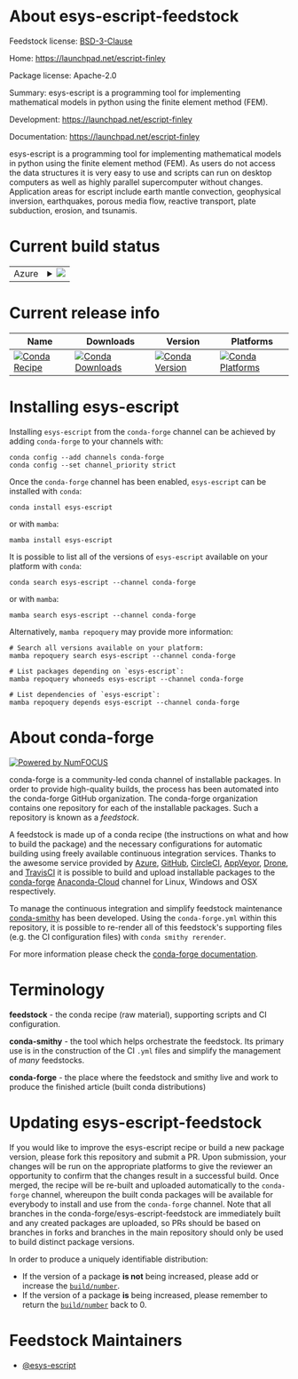 About esys-escript-feedstock
============================

Feedstock license: [BSD-3-Clause](https://github.com/conda-forge/esys-escript-feedstock/blob/main/LICENSE.txt)

Home: https://launchpad.net/escript-finley

Package license: Apache-2.0

Summary: esys-escript is a programming tool for implementing mathematical models in python using the finite element method (FEM).

Development: https://launchpad.net/escript-finley

Documentation: https://launchpad.net/escript-finley

esys-escript is a programming tool for implementing mathematical models in python using the finite element method (FEM). As users do not access the data structures it is very easy to use and scripts can run on desktop computers as well as highly parallel supercomputer without changes. Application areas for escript include earth mantle convection, geophysical inversion, earthquakes, porous media flow, reactive transport, plate subduction, erosion, and tsunamis.

Current build status
====================


<table>
    
  <tr>
    <td>Azure</td>
    <td>
      <details>
        <summary>
          <a href="https://dev.azure.com/conda-forge/feedstock-builds/_build/latest?definitionId=7217&branchName=main">
            <img src="https://dev.azure.com/conda-forge/feedstock-builds/_apis/build/status/esys-escript-feedstock?branchName=main">
          </a>
        </summary>
        <table>
          <thead><tr><th>Variant</th><th>Status</th></tr></thead>
          <tbody><tr>
              <td>linux_64_numpy1.22python3.10.____cpython</td>
              <td>
                <a href="https://dev.azure.com/conda-forge/feedstock-builds/_build/latest?definitionId=7217&branchName=main">
                  <img src="https://dev.azure.com/conda-forge/feedstock-builds/_apis/build/status/esys-escript-feedstock?branchName=main&jobName=linux&configuration=linux%20linux_64_numpy1.22python3.10.____cpython" alt="variant">
                </a>
              </td>
            </tr><tr>
              <td>linux_64_numpy1.22python3.8.____cpython</td>
              <td>
                <a href="https://dev.azure.com/conda-forge/feedstock-builds/_build/latest?definitionId=7217&branchName=main">
                  <img src="https://dev.azure.com/conda-forge/feedstock-builds/_apis/build/status/esys-escript-feedstock?branchName=main&jobName=linux&configuration=linux%20linux_64_numpy1.22python3.8.____cpython" alt="variant">
                </a>
              </td>
            </tr><tr>
              <td>linux_64_numpy1.22python3.9.____cpython</td>
              <td>
                <a href="https://dev.azure.com/conda-forge/feedstock-builds/_build/latest?definitionId=7217&branchName=main">
                  <img src="https://dev.azure.com/conda-forge/feedstock-builds/_apis/build/status/esys-escript-feedstock?branchName=main&jobName=linux&configuration=linux%20linux_64_numpy1.22python3.9.____cpython" alt="variant">
                </a>
              </td>
            </tr><tr>
              <td>linux_64_numpy1.23python3.11.____cpython</td>
              <td>
                <a href="https://dev.azure.com/conda-forge/feedstock-builds/_build/latest?definitionId=7217&branchName=main">
                  <img src="https://dev.azure.com/conda-forge/feedstock-builds/_apis/build/status/esys-escript-feedstock?branchName=main&jobName=linux&configuration=linux%20linux_64_numpy1.23python3.11.____cpython" alt="variant">
                </a>
              </td>
            </tr><tr>
              <td>linux_64_numpy1.26python3.12.____cpython</td>
              <td>
                <a href="https://dev.azure.com/conda-forge/feedstock-builds/_build/latest?definitionId=7217&branchName=main">
                  <img src="https://dev.azure.com/conda-forge/feedstock-builds/_apis/build/status/esys-escript-feedstock?branchName=main&jobName=linux&configuration=linux%20linux_64_numpy1.26python3.12.____cpython" alt="variant">
                </a>
              </td>
            </tr>
          </tbody>
        </table>
      </details>
    </td>
  </tr>
</table>

Current release info
====================

| Name | Downloads | Version | Platforms |
| --- | --- | --- | --- |
| [![Conda Recipe](https://img.shields.io/badge/recipe-esys--escript-green.svg)](https://anaconda.org/conda-forge/esys-escript) | [![Conda Downloads](https://img.shields.io/conda/dn/conda-forge/esys-escript.svg)](https://anaconda.org/conda-forge/esys-escript) | [![Conda Version](https://img.shields.io/conda/vn/conda-forge/esys-escript.svg)](https://anaconda.org/conda-forge/esys-escript) | [![Conda Platforms](https://img.shields.io/conda/pn/conda-forge/esys-escript.svg)](https://anaconda.org/conda-forge/esys-escript) |

Installing esys-escript
=======================

Installing `esys-escript` from the `conda-forge` channel can be achieved by adding `conda-forge` to your channels with:

```
conda config --add channels conda-forge
conda config --set channel_priority strict
```

Once the `conda-forge` channel has been enabled, `esys-escript` can be installed with `conda`:

```
conda install esys-escript
```

or with `mamba`:

```
mamba install esys-escript
```

It is possible to list all of the versions of `esys-escript` available on your platform with `conda`:

```
conda search esys-escript --channel conda-forge
```

or with `mamba`:

```
mamba search esys-escript --channel conda-forge
```

Alternatively, `mamba repoquery` may provide more information:

```
# Search all versions available on your platform:
mamba repoquery search esys-escript --channel conda-forge

# List packages depending on `esys-escript`:
mamba repoquery whoneeds esys-escript --channel conda-forge

# List dependencies of `esys-escript`:
mamba repoquery depends esys-escript --channel conda-forge
```


About conda-forge
=================

[![Powered by
NumFOCUS](https://img.shields.io/badge/powered%20by-NumFOCUS-orange.svg?style=flat&colorA=E1523D&colorB=007D8A)](https://numfocus.org)

conda-forge is a community-led conda channel of installable packages.
In order to provide high-quality builds, the process has been automated into the
conda-forge GitHub organization. The conda-forge organization contains one repository
for each of the installable packages. Such a repository is known as a *feedstock*.

A feedstock is made up of a conda recipe (the instructions on what and how to build
the package) and the necessary configurations for automatic building using freely
available continuous integration services. Thanks to the awesome service provided by
[Azure](https://azure.microsoft.com/en-us/services/devops/), [GitHub](https://github.com/),
[CircleCI](https://circleci.com/), [AppVeyor](https://www.appveyor.com/),
[Drone](https://cloud.drone.io/welcome), and [TravisCI](https://travis-ci.com/)
it is possible to build and upload installable packages to the
[conda-forge](https://anaconda.org/conda-forge) [Anaconda-Cloud](https://anaconda.org/)
channel for Linux, Windows and OSX respectively.

To manage the continuous integration and simplify feedstock maintenance
[conda-smithy](https://github.com/conda-forge/conda-smithy) has been developed.
Using the ``conda-forge.yml`` within this repository, it is possible to re-render all of
this feedstock's supporting files (e.g. the CI configuration files) with ``conda smithy rerender``.

For more information please check the [conda-forge documentation](https://conda-forge.org/docs/).

Terminology
===========

**feedstock** - the conda recipe (raw material), supporting scripts and CI configuration.

**conda-smithy** - the tool which helps orchestrate the feedstock.
                   Its primary use is in the construction of the CI ``.yml`` files
                   and simplify the management of *many* feedstocks.

**conda-forge** - the place where the feedstock and smithy live and work to
                  produce the finished article (built conda distributions)


Updating esys-escript-feedstock
===============================

If you would like to improve the esys-escript recipe or build a new
package version, please fork this repository and submit a PR. Upon submission,
your changes will be run on the appropriate platforms to give the reviewer an
opportunity to confirm that the changes result in a successful build. Once
merged, the recipe will be re-built and uploaded automatically to the
`conda-forge` channel, whereupon the built conda packages will be available for
everybody to install and use from the `conda-forge` channel.
Note that all branches in the conda-forge/esys-escript-feedstock are
immediately built and any created packages are uploaded, so PRs should be based
on branches in forks and branches in the main repository should only be used to
build distinct package versions.

In order to produce a uniquely identifiable distribution:
 * If the version of a package **is not** being increased, please add or increase
   the [``build/number``](https://docs.conda.io/projects/conda-build/en/latest/resources/define-metadata.html#build-number-and-string).
 * If the version of a package **is** being increased, please remember to return
   the [``build/number``](https://docs.conda.io/projects/conda-build/en/latest/resources/define-metadata.html#build-number-and-string)
   back to 0.

Feedstock Maintainers
=====================

* [@esys-escript](https://github.com/esys-escript/)


